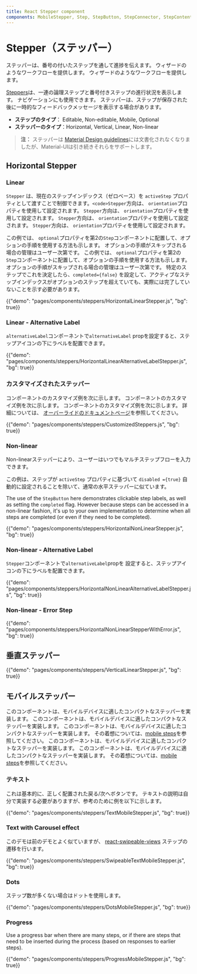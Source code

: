 ```yaml
---
title: React Stepper component
components: MobileStepper, Step, StepButton, StepConnector, StepContent, StepIcon, StepLabel, Stepper
---
```


# Stepper（ステッパー）

<p class="description">ステッパーは、番号の付いたステップを通して進捗を伝えます。 ウィザードのようなワークフローを提供します。 ウィザードのようなワークフローを提供します。</p>

[Steppers](https://material.io/archive/guidelines/components/steppers.html)は、一連の論理ステップと番号付きステップの進行状況を表示します。 ナビゲーションにも使用できます。 ステッパーは、ステップが保存された後に一時的なフィードバックメッセージを表示する場合があります。

- **ステップのタイプ**： Editable, Non-editable, Mobile, Optional
- **ステッパーのタイプ**：Horizontal, Vertical, Linear, Non-linear

> **注：** ステッパーは [Material Design guidelines](https://material.io/)には文書化されなくなりましたが、Material-UIは引き続きそれらをサポートします。

## Horizontal Stepper

### Linear

`Stepper` は、現在のステップインデックス（ゼロベース）を `activeStep` プロパティとして渡すことで制御できます。`<code>Stepper`方向は、 `orientation`プロパティを使用して設定されます。 `Stepper`方向は、 `orientation`プロパティを使用して設定されます。 `Stepper`方向は、 `orientation`プロパティを使用して設定されます。 `Stepper`方向は、 `orientation`プロパティを使用して設定されます。

この例では、 `optional`プロパティを第2の`Step`コンポーネントに配置して、オプションの手順を使用する方法も示します。 オプションの手順がスキップされる場合の管理はユーザー次第です。 この例では、 `optional`プロパティを第2の`Step`コンポーネントに配置して、オプションの手順を使用する方法も示します。 オプションの手順がスキップされる場合の管理はユーザー次第です。 特定のステップでこれを決定したら、`completed={false}` を設定して、アクティブなステップインデックスがオプションのステップを超えていても、実際には完了していないことを示す必要があります。

{{"demo": "pages/components/steppers/HorizontalLinearStepper.js", "bg": true}}

### Linear - Alternative Label

`alternativeLabel`コンポーネントで`alternativeLabel` propを設定すると、ステップアイコンの下にラベルを配置できます。

{{"demo": "pages/components/steppers/HorizontalLinearAlternativeLabelStepper.js", "bg": true}}

### カスタマイズされたステッパー

コンポーネントのカスタマイズ例を次に示します。 コンポーネントのカスタマイズ例を次に示します。 コンポーネントのカスタマイズ例を次に示します。 詳細については、 [オーバーライドのドキュメントページ](/customization/components/)を参照してください。

{{"demo": "pages/components/steppers/CustomizedSteppers.js", "bg": true}}

### Non-linear

Non-linearステッパーにより、ユーザーはいつでもマルチステップフローを入力できます。

この例は、ステップが `activeStep` プロパティに基づいて `disabled ={true}` 自動的に設定されることを除いて、通常の水平ステッパーに似ています。

The use of the `StepButton` here demonstrates clickable step labels, as well as setting the `completed` flag. However because steps can be accessed in a non-linear fashion, it's up to your own implementation to determine when all steps are completed (or even if they need to be completed).

{{"demo": "pages/components/steppers/HorizontalNonLinearStepper.js", "bg": true}}

### Non-linear - Alternative Label

`Stepper`コンポーネントで`alternativeLabel`propを 設定すると、ステップアイコンの下にラベルを配置できます。

{{"demo": "pages/components/steppers/HorizontalNonLinearAlternativeLabelStepper.js", "bg": true}}

### Non-linear - Error Step

{{"demo": "pages/components/steppers/HorizontalNonLinearStepperWithError.js", "bg": true}}

## 垂直ステッパー

{{"demo": "pages/components/steppers/VerticalLinearStepper.js", "bg": true}}

## モバイルステッパー

このコンポーネントは、モバイルデバイスに適したコンパクトなステッパーを実装します。 このコンポーネントは、モバイルデバイスに適したコンパクトなステッパーを実装します。 このコンポーネントは、モバイルデバイスに適したコンパクトなステッパーを実装します。 その着想については、[mobile steps](https://material.io/archive/guidelines/components/steppers.html#steppers-types-of-steps)を参照してください。 このコンポーネントは、モバイルデバイスに適したコンパクトなステッパーを実装します。 このコンポーネントは、モバイルデバイスに適したコンパクトなステッパーを実装します。 その着想については、[mobile steps](https://material.io/archive/guidelines/components/steppers.html#steppers-types-of-steps)を参照してください。

### テキスト

これは基本的に、正しく配置された戻る/次へボタンです。 テキストの説明は自分で実装する必要がありますが、参考のために例を以下に示します。

{{"demo": "pages/components/steppers/TextMobileStepper.js", "bg": true}}

### Text with Carousel effect

このデモは前のデモとよく似ていますが、 [react-swipeable-views](https://github.com/oliviertassinari/react-swipeable-views) ステップの遷移を行います。

{{"demo": "pages/components/steppers/SwipeableTextMobileStepper.js", "bg": true}}

### Dots

ステップ数が多くない場合はドットを使用します。

{{"demo": "pages/components/steppers/DotsMobileStepper.js", "bg": true}}

### Progress

Use a progress bar when there are many steps, or if there are steps that need to be inserted during the process (based on responses to earlier steps).

{{"demo": "pages/components/steppers/ProgressMobileStepper.js", "bg": true}}